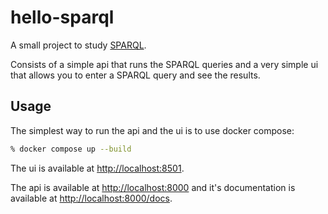 # hello-sparql

A small project to study [SPARQL](https://www.w3.org/TR/sparql11-query/).

Consists of a simple api that runs the SPARQL queries and a very simple ui that allows you to enter a SPARQL query and see the results.

## Usage

The simplest way to run the api and the ui is to use docker compose:

```zsh
% docker compose up --build
```

The ui is available at [http://localhost:8501](http://localhost:8501).

The api is available at [http://localhost:8000](http://localhost:8000) and it's documentation is available at [http://localhost:8000/docs](http://localhost:8000/docs).
